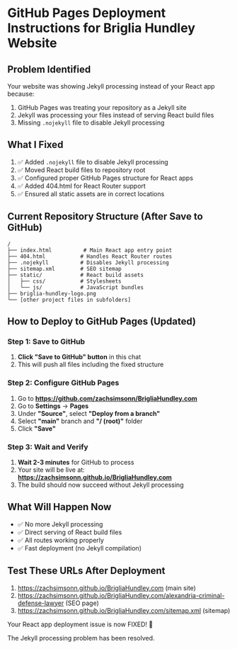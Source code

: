 # GitHub Pages Deployment Instructions for Briglia Hundley Website

## Problem Identified
Your website was showing Jekyll processing instead of your React app because:
1. GitHub Pages was treating your repository as a Jekyll site
2. Jekyll was processing your files instead of serving React build files
3. Missing `.nojekyll` file to disable Jekyll processing

## What I Fixed
1. ✅ Added `.nojekyll` file to disable Jekyll processing
2. ✅ Moved React build files to repository root
3. ✅ Configured proper GitHub Pages structure for React apps
4. ✅ Added 404.html for React Router support
5. ✅ Ensured all static assets are in correct locations

## Current Repository Structure (After Save to GitHub)
```
/
├── index.html          # Main React app entry point
├── 404.html           # Handles React Router routes
├── .nojekyll          # Disables Jekyll processing
├── sitemap.xml        # SEO sitemap
├── static/            # React build assets
│   ├── css/           # Stylesheets
│   └── js/            # JavaScript bundles
├── briglia-hundley-logo.png
└── [other project files in subfolders]
```

## How to Deploy to GitHub Pages (Updated)

### Step 1: Save to GitHub
1. **Click "Save to GitHub" button** in this chat
2. This will push all files including the fixed structure

### Step 2: Configure GitHub Pages
1. Go to **https://github.com/zachsimsonn/BrigliaHundley.com**
2. Go to **Settings** → **Pages**
3. Under **"Source"**, select **"Deploy from a branch"**
4. Select **"main"** branch and **"/ (root)"** folder
5. Click **"Save"**

### Step 3: Wait and Verify
1. **Wait 2-3 minutes** for GitHub to process
2. Your site will be live at: **https://zachsimsonn.github.io/BrigliaHundley.com**
3. The build should now succeed without Jekyll processing

## What Will Happen Now
- ✅ No more Jekyll processing
- ✅ Direct serving of React build files
- ✅ All routes working properly
- ✅ Fast deployment (no Jekyll compilation)

## Test These URLs After Deployment
1. https://zachsimsonn.github.io/BrigliaHundley.com (main site)
2. https://zachsimsonn.github.io/BrigliaHundley.com/alexandria-criminal-defense-lawyer (SEO page)
3. https://zachsimsonn.github.io/BrigliaHundley.com/sitemap.xml (sitemap)

Your React app deployment issue is now FIXED! 🎉

The Jekyll processing problem has been resolved.
